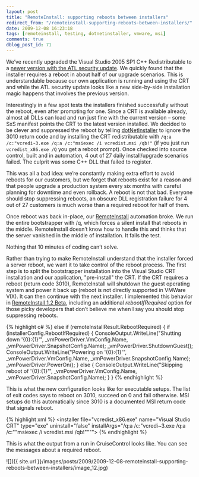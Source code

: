 ```yaml
---
layout: post
title: "RemoteInstall: supporting reboots between installers"
redirect_from: "/remoteinstall-supporting-reboots-between-installers/"
date: 2009-12-08 16:23:18
tags: [remoteinstall, testing, dotnetinstaller, vmware, msi]
comments: true
dblog_post_id: 71
---
```

We’ve recently upgraded the Visual Studio 2005 SP1 C++ Redistributable to a [newer version with the ATL security update](http://www.microsoft.com/downloads/details.aspx?familyid=766A6AF7-EC73-40FF-B072-9112BAB119C2&displaylang=en). We quickly found that the installer requires a reboot in about half of our upgrade scenarios. This is understandable because our own application is running and using the CRT and while the ATL security update looks like a new side-by-side installation magic happens that involves the previous version.

Interestingly in a few spot tests the installers finished successfully without the reboot, even after prompting for one. Since a CRT is available already, almost all DLLs can load and run just fine with the current version – some SxS manifest points the CRT to the latest version installed. We decided to be clever and suppressed the reboot by telling [dotNetInstaller](https://github.com/dblock/dotnetinstaller/) to ignore the 3010 return code and by installing the CRT redistributable with `/q:a /c:"vcredi~3.exe /q:a /c:"msiexec /i vcredist.msi /qb!"` (if you just run `vcredist_x86.exe /Q` you get a reboot prompt). Once checked into source control, built and in automation, 4 out of 27 daily install/upgrade scenarios failed. The culprit was some C++ DLL that failed to register.

This was all a bad idea: we’re constantly making extra effort to avoid reboots for our customers, but we forget that reboots exist for a reason and that people upgrade a production system every six months with careful planning for downtime and even rollback. A reboot is not that bad. Everyone should stop suppressing reboots, an obscure DLL registration failure for 4 out of 27 customers is much worse than a required reboot for half of them.

Once reboot was back in-place, our [RemoteInstall](https://github.com/dblock/remoteinstall) automation broke. We run the entire bootstrapper with /q, which forces a silent install that reboots in the middle. RemoteInstall doesn’t know how to handle this and thinks that the server vanished in the middle of installation. It fails the test.

Nothing that 10 minutes of coding can’t solve.

Rather than trying to make RemoteInstall understand that the installer forced a server reboot, we want it to take control of the reboot process. The first step is to split the bootstrapper installation into the Visual Studio CRT installation and our application, "pre-install" the CRT. If the CRT requires a reboot (return code 3010), RemoteInstall will shutdown the guest operating system and power it back up (reboot is not directly supported in VMWare VIX). It can then continue with the next installer. I implemented this behavior in [RemoteInstall 1.2 Beta](https://github.com/dblock/remoteinstall), including an additional _rebootIfRequired_ option for those picky developers that don’t believe me when I say you should stop suppressing reboots.

{% highlight c# %}
else if (remoteInstallResult.RebootRequired)
{
    if (installerConfig.RebootIfRequired)
    {
        ConsoleOutput.WriteLine("Shutting down '{0}:{1}'", _vmPowerDriver.VmConfig.Name,
            _vmPowerDriver.SnapshotConfig.Name);
        _vmPowerDriver.ShutdownGuest();
        ConsoleOutput.WriteLine("Powering on '{0}:{1}'", _vmPowerDriver.VmConfig.Name,
            _vmPowerDriver.SnapshotConfig.Name);
        _vmPowerDriver.PowerOn();
    }
    else
    {
        ConsoleOutput.WriteLine("Skipping reboot of '{0}:{1}'", _vmPowerDriver.VmConfig.Name,
            _vmPowerDriver.SnapshotConfig.Name);
    }
}
{% endhighlight %}

This is what the new configuration looks like for executable setups. The list of exit codes says to reboot on 3010, succeed on 0 and fail otherwise. MSI setups do this automatically since 3010 is a documented MSI return code that signals reboot.

{% highlight xml %}
<installers destpath="C:" sequence="lifo">
  <installer file="vcredist_x86.exe" name="Visual Studio CRT" type="exe" uninstall="false" installArgs="/q:a /c:"vcredi~3.exe /q:a /c:""msiexec /i vcredist.msi /qb!"""">
    <exitcodes>
      <exitcode value="3010" result="reboot" />
      <exitcode value="0" result="success" />
      <exitcode result="failure" />
    </exitcodes>
  </installer>
  <installer file="Setup.exe" name="Application Installer" type="exe" uninstall="false" installArgs="/q" />
</installers>
{% endhighlight %}

This is what the output from a run in CruiseControl looks like. You can see the messages about a required reboot.

![]({{ site.url }}/images/posts/2009/2009-12-08-remoteinstall-supporting-reboots-between-installers/image_12.jpg)

